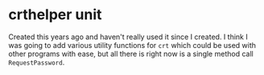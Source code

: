 # crthelper unit

Created this years ago and haven't really used it since I created.  I think I was going to add various utility functions for `crt` which could be used with other programs with ease, but all there is right now is a single method call `RequestPassword`.
